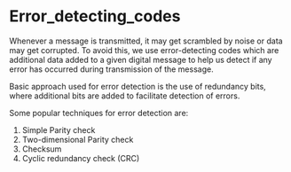 # Error_detecting_codes
Whenever a message is transmitted, it may get scrambled by noise or data may get corrupted. To avoid this, we use error-detecting codes which are additional data added to a given digital message to help us detect if any error has occurred during transmission of the message.

Basic approach used for error detection is the use of redundancy bits, where additional bits are added to facilitate detection of errors.

Some popular techniques for error detection are:
1. Simple Parity check
2. Two-dimensional Parity check
3. Checksum
4. Cyclic redundancy check (CRC)
